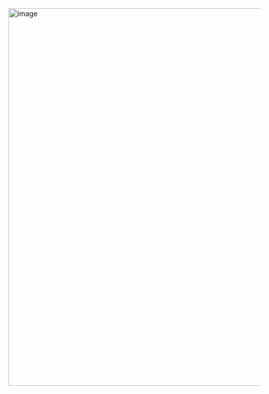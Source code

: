 <img width="1166" height="753" alt="image" src="https://github.com/user-attachments/assets/0d0dfd43-dd17-49df-a397-ca34d9c936a7" />
